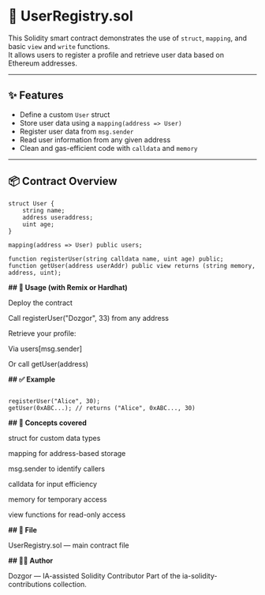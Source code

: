 # 🧾 UserRegistry.sol

This Solidity smart contract demonstrates the use of `struct`, `mapping`, and basic `view` and `write` functions.  
It allows users to register a profile and retrieve user data based on Ethereum addresses.

---

## ✨ Features

- Define a custom `User` struct
- Store user data using a `mapping(address => User)`
- Register user data from `msg.sender`
- Read user information from any given address
- Clean and gas-efficient code with `calldata` and `memory`

---

## 📦 Contract Overview

```solidity
struct User {
    string name;
    address useraddress;
    uint age;
}

mapping(address => User) public users;

function registerUser(string calldata name, uint age) public;
function getUser(address userAddr) public view returns (string memory, address, uint);
```

**## 🚀 Usage (with Remix or Hardhat)**

Deploy the contract

Call registerUser("Dozgor", 33) from any address

Retrieve your profile:

Via users[msg.sender]

Or call getUser(address)

**## ✅ Example**

```solidity

registerUser("Alice", 30);
getUser(0xABC...); // returns ("Alice", 0xABC..., 30)
```

**## 🧠 Concepts covered**

struct for custom data types

mapping for address-based storage

msg.sender to identify callers

calldata for input efficiency

memory for temporary access

view functions for read-only access

**## 📁 File**

UserRegistry.sol — main contract file

**## 👨‍💻 Author**

Dozgor — IA-assisted Solidity Contributor
Part of the ia-solidity-contributions collection.
